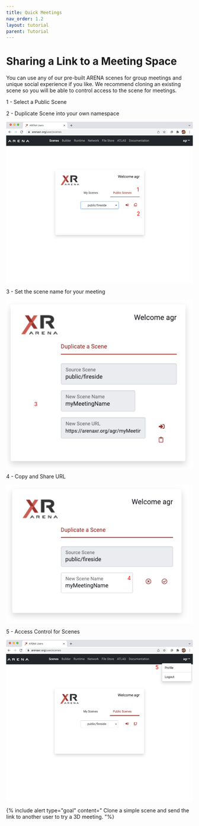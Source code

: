 ```yaml
---
title: Quick Meetings
nav_order: 1.2
layout: tutorial
parent: Tutorial
---
```


# Sharing a Link to a Meeting Space

You can use any of our pre-built ARENA scenes for group meetings and unique social experience if you like. We recommend cloning an existing scene so you will be able to control access to the scene for meetings.

<style>
.container { position: relative; }
.container img { display: block; }
.container span { position: absolute; color: red;}
</style>

1 - Select a Public Scene

2 - Duplicate Scene into your own namespace

<div class="container">
    <img src="/assets/img/overview/clone/ARENA-scene-clone0.png">
    <span class="w3-badge w3-red" style="top:40%; left:70%;">1</span>
    <span class="w3-badge w3-red" style="top:55%; left:70%;">2</span>
</div>

3 - Set the scene name for your meeting

<div class="container">
    <img src="/assets/img/overview/clone/ARENA-scene-clone1.png">
    <span class="w3-badge w3-red" style="top:60%; left:15%;">3</span>
</div>

4 - Copy and Share URL

<div class="container">
    <img src="/assets/img/overview/clone/ARENA-scene-clone2.png">
    <span class="w3-badge w3-red" style="top:65%; left:65%;">4</span>
</div>

5 - Access Control for Scenes

<div class="container">
    <img src="/assets/img/overview/clone/ARENA-scene-clone3.png">
    <span class="w3-badge w3-red" style="top:15%; left:80%;">5</span>
</div>

{% include alert type="goal" content="
Clone a simple scene and send the link to another user to try a 3D meeting.
"%}
